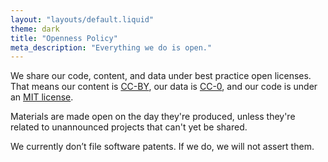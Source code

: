 ```yaml
---
layout: "layouts/default.liquid"
theme: dark
title: "Openness Policy"
meta_description: "Everything we do is open."
---
```


We share our code, content, and data under best practice open licenses. That means our content is [CC-BY](https://creativecommons.org/licenses/by/4.0/), our data is [CC-0](https://creativecommons.org/share-your-work/public-domain/cc0/), and our code is under an [MIT license](https://en.wikipedia.org/wiki/MIT_License).

Materials are made open on the day they're produced, unless they're related to unannounced projects that can't yet be shared.

We currently don’t file software patents. If we do, we will not assert them.

